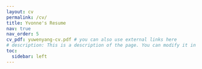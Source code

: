 ```yaml
---
layout: cv
permalink: /cv/
title: Yvonne's Resume
nav: true
nav_order: 5
cv_pdf: yuwenyang-cv.pdf # you can also use external links here
# description: This is a description of the page. You can modify it in '_pages/cv.md'. You can also change or remove the top pdf download button.
toc:
  sidebar: left
---
```

